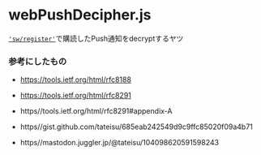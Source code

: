 # webPushDecipher.js
[```'sw/register'```](https//misskey.io/api-doc#operation/sw/register)で購読したPush通知をdecryptするヤツ

### **参考にしたもの**

- https://tools.ietf.org/html/rfc8188

- https://tools.ietf.org/html/rfc8291

- https//tools.ietf.org/html/rfc8291#appendix-A

- https//gist.github.com/tateisu/685eab242549d9c9ffc85020f09a4b71

- https//mastodon.juggler.jp/@tateisu/104098620591598243
